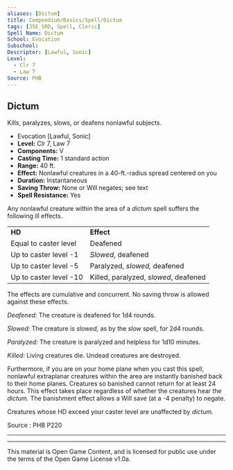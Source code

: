 ```yaml
---
aliases: [Dictum]
title: Compendium/Basics/Spell/Dictum
tags: [35E_SRD, Spell, Cleric]
Spell Name: Dictum
School: Evocation
Subschool: 
Descriptor: [Lawful, Sonic]
Level:
  - Clr 7
  - Law 7
Source: PHB
---
```



## Dictum

Kills, paralyzes, slows, or deafens nonlawful subjects.

*   Evocation [Lawful, Sonic]
*   **Level:** Clr 7, Law 7
*   **Components:** V
*   **Casting Time:** 1 standard action
*   **Range:** 40 ft.
*   **Effect:** Nonlawful creatures in a 40-ft.-radius spread centered on you
*   **Duration:** Instantaneous
*   **Saving Throw:** None or Will negates; see text
*   **Spell Resistance:** Yes

<p>Any nonlawful creature within the area of a <i>dictum</i> spell suffers the following ill effects.</p><table> <tr decoration="underline"> <td> <b>HD</b> </td> <td> <b>Effect</b> </td> </tr> <tr> <td> Equal to caster level </td> <td> Deafened </td> </tr> <tr> <td> Up to caster level -1 </td> <td> <i>Slowed,</i> deafened </td> </tr> <tr> <td> Up to caster level -5 </td> <td> Paralyzed, <i>slowed,</i> deafened </td> </tr> <tr> <td> Up to caster level -10 </td> <td> Killed, paralyzed, <i>slowed</i>, deafened </td> </tr> </table><p>The effects are cumulative and concurrent. No saving throw is allowed against these effects.</p><p><i>Deafened:</i> The creature is deafened for 1d4 rounds.</p><p><i>Slowed:</i> The creature is <i>slowed,</i> as by the <i>slow</i> spell, for 2d4 rounds.</p><p><i>Paralyzed:</i> The creature is paralyzed and helpless for 1d10 minutes.</p><p><i>Killed:</i> Living creatures die. Undead creatures are destroyed.</p><p>Furthermore, if you are on your home plane when you cast this spell, nonlawful extraplanar creatures within the area are instantly banished back to their home planes. Creatures so banished cannot return for at least 24 hours. This effect takes place regardless of whether the creatures hear the <i>dictum.</i> The banishment effect allows a Will save (at a -4 penalty) to negate.</p><p>Creatures whose HD exceed your caster level are unaffected by <i>dictum.</i></p>

Source : PHB P220

---

---

This material is Open Game Content, and is licensed for public use under
the terms of the Open Game License v1.0a.
